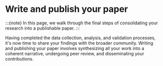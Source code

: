 # Write and publish your paper
:::{note}
In this page, we walk through the final steps of consolidating your research into a publishable paper.
:::

Having completed the data collection, analysis, and validation processes, it's now time to share your findings with the broader community. Writing and publishing your paper involves synthesizing all your work into a coherent narrative, undergoing peer review, and disseminating your contributions.

